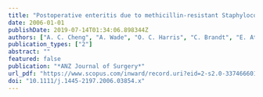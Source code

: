 ```yaml
---
title: "Postoperative enteritis due to methicillin-resistant Staphylococcus aureus [1]"
date: 2006-01-01
publishDate: 2019-07-14T01:34:06.898344Z
authors: ["A. C. Cheng", "A. Wade", "O. C. Harris", "C. Brandt", "E. Athan"]
publication_types: ["2"]
abstract: ""
featured: false
publication: "*ANZ Journal of Surgery*"
url_pdf: "https://www.scopus.com/inward/record.uri?eid=2-s2.0-33746660190&doi=10.1111%2fj.1445-2197.2006.03854.x&partnerID=40&md5=80222e3c951b1ba19d106465359fc114 http://onlinelibrary.wiley.com/store/10.1111/j.1445-2197.2006.03854.x/asset/j.1445-2197.2006.03854.x.pdf?v=1&t=iwh84a2s&s=77e8faca75bc26363786f1fb380fa7b82dfa1174"
doi: "10.1111/j.1445-2197.2006.03854.x"
---
```


